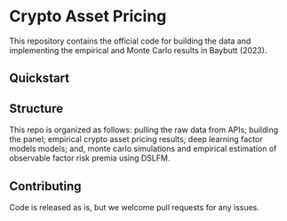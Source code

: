 # Crypto Asset Pricing

This repository contains the official code for building the data and implementing the empirical and Monte Carlo results in Baybutt (2023).

## Quickstart


## Structure

This repo is organized as follows: pulling the raw data from APIs; building the panel; empirical crypto asset pricing results; deep learning factor models models; and, monte carlo simulations and empirical estimation of observable factor risk premia using DSLFM.

## Contributing

Code is released as is, but we welcome pull requests for any issues.
